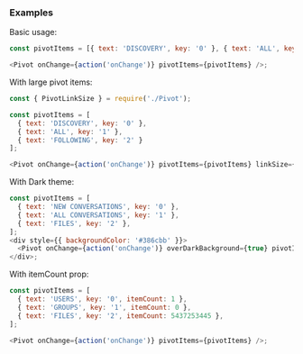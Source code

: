 ### Examples

Basic usage:

```js { "props": { "data-description": "basic" } }
const pivotItems = [{ text: 'DISCOVERY', key: '0' }, { text: 'ALL', key: '1' }, { text: 'FOLLOWING', key: '2' }];

<Pivot onChange={action('onChange')} pivotItems={pivotItems} />;
```

With large pivot items:

```js { "props": { "data-description": "with large pivot items" } }
const { PivotLinkSize } = require('./Pivot');

const pivotItems = [
  { text: 'DISCOVERY', key: '0' },
  { text: 'ALL', key: '1' },
  { text: 'FOLLOWING', key: '2' }
];

<Pivot onChange={action('onChange')} pivotItems={pivotItems} linkSize={PivotLinkSize.large} />
```

With Dark theme:

```js { "props": { "data-description": "with dark background" } }
const pivotItems = [
  { text: 'NEW CONVERSATIONS', key: '0' },
  { text: 'ALL CONVERSATIONS', key: '1' },
  { text: 'FILES', key: '2' },
];
<div style={{ backgroundColor: '#386cbb' }}>
  <Pivot onChange={action('onChange')} overDarkBackground={true} pivotItems={pivotItems} />
</div>;
```

With itemCount prop:

```js { "props": { "data-description": "with itemCount prop in pivotItems" } }
const pivotItems = [
  { text: 'USERS', key: '0', itemCount: 1 },
  { text: 'GROUPS', key: '1', itemCount: 0 },
  { text: 'FILES', key: '2', itemCount: 5437253445 },
];

<Pivot onChange={action('onChange')} pivotItems={pivotItems} />;
```
